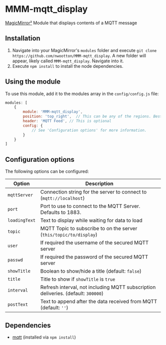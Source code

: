 # MMM-mqtt_display
[MagicMirror²](https://github.com/MichMich/MagicMirror) Module that displays contents of a MQTT message



## Installation
1. Navigate into your MagicMirror's `modules` folder and execute `git clone https://github.com/nwootton/MMM-mqtt_display`. A new folder will appear, likely called `MMM-mqtt_display`.  Navigate into it.
2. Execute `npm install` to install the node dependencies.

## Using the module

To use this module, add it to the modules array in the `config/config.js` file:
````javascript
modules: [
	{
		module: 'MMM-mqtt_display',
		position: 'top_right',	// This can be any of the regions. Best results in left or right regions.
		header: 'MQTT Feed', // This is optional
		config: {
			// See 'Configuration options' for more information.
		}
	}
]
````

## Configuration options

The following options can be configured:

| Option  | Description  |
|---|---|
| `mqttServer`  | Connection string for the server to connect to (`mqtt://localhost`)  |
| `port`  | Port to use to connect to the MQTT Server. Defaults to 1883.  |
| `loadingText`  | Text to display while waiting for data to load  |
| `topic`  | MQTT Topic to subscribe to on the server (`this/topic/to/display`)  |
| `user`  | If required the username of the secured MQTT server  |
| `passwd`  | If required the password of the secured MQTT server  |
| `showTitle`  | Boolean to show/hide a title (default: `false`)  |
| `title`  | Title to show if `showTitle` is `true`  |
| `interval`  | Refresh interval, not including MQTT subscription deliveries. (default: `300000`)  |
| `postText`  | Text to append after the data received from MQTT (default: `''`)  |


## Dependencies
- [mqtt](https://www.npmjs.com/package/mqtt) (installed via `npm install`)

